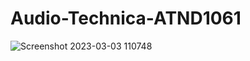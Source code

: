 # Audio-Technica-ATND1061
![Screenshot 2023-03-03 110748](https://user-images.githubusercontent.com/84090326/222815744-450777b9-1e24-4cb7-a0a3-3fc289cdaed1.png)
